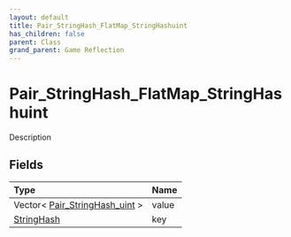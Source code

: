 ```yaml
---
layout: default
title: Pair_StringHash_FlatMap_StringHashuint
has_children: false
parent: Class
grand_parent: Game Reflection
---
```

# Pair_StringHash_FlatMap_StringHashuint
Description 

## Fields

| Type | Name |
|:----------|:--------------|
| Vector< [Pair_StringHash_uint](/riftbreaker-wiki/docs/game-reflection/classes/pair__string_hash_uint/) > | value |
| [StringHash](/riftbreaker-wiki/docs/game-reflection/classes/string_hash/) | key |

